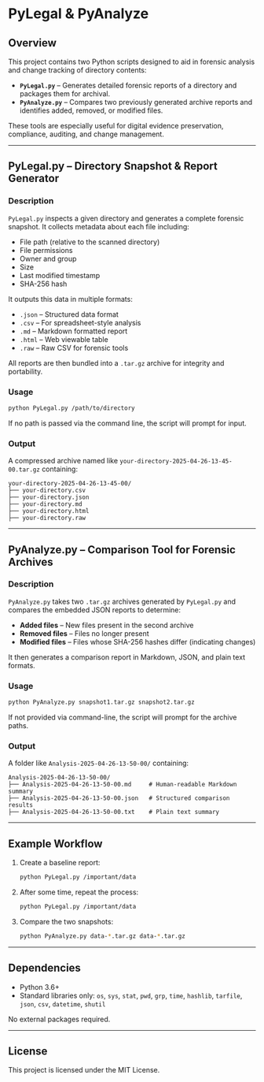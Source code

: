 # PyLegal & PyAnalyze

## Overview

This project contains two Python scripts designed to aid in forensic analysis and change tracking of directory contents:

- **`PyLegal.py`** – Generates detailed forensic reports of a directory and packages them for archival.
- **`PyAnalyze.py`** – Compares two previously generated archive reports and identifies added, removed, or modified files.

These tools are especially useful for digital evidence preservation, compliance, auditing, and change management.

---

## PyLegal.py – Directory Snapshot & Report Generator

### Description

`PyLegal.py` inspects a given directory and generates a complete forensic snapshot. It collects metadata about each file including:

- File path (relative to the scanned directory)
- File permissions
- Owner and group
- Size
- Last modified timestamp
- SHA-256 hash

It outputs this data in multiple formats:

- `.json` – Structured data format
- `.csv` – For spreadsheet-style analysis
- `.md` – Markdown formatted report
- `.html` – Web viewable table
- `.raw` – Raw CSV for forensic tools

All reports are then bundled into a `.tar.gz` archive for integrity and portability.

### Usage

```bash
python PyLegal.py /path/to/directory
```

If no path is passed via the command line, the script will prompt for input.

### Output

A compressed archive named like `your-directory-2025-04-26-13-45-00.tar.gz` containing:

```
your-directory-2025-04-26-13-45-00/
├── your-directory.csv
├── your-directory.json
├── your-directory.md
├── your-directory.html
├── your-directory.raw
```

---




## PyAnalyze.py – Comparison Tool for Forensic Archives

### Description

`PyAnalyze.py` takes two `.tar.gz` archives generated by `PyLegal.py` and compares the embedded JSON reports to determine:

- **Added files** – New files present in the second archive
- **Removed files** – Files no longer present
- **Modified files** – Files whose SHA-256 hashes differ (indicating changes)

It then generates a comparison report in Markdown, JSON, and plain text formats.

### Usage

```bash
python PyAnalyze.py snapshot1.tar.gz snapshot2.tar.gz
```

If not provided via command-line, the script will prompt for the archive paths.

### Output

A folder like `Analysis-2025-04-26-13-50-00/` containing:

```
Analysis-2025-04-26-13-50-00/
├── Analysis-2025-04-26-13-50-00.md     # Human-readable Markdown summary
├── Analysis-2025-04-26-13-50-00.json   # Structured comparison results
├── Analysis-2025-04-26-13-50-00.txt    # Plain text summary
```

---

## Example Workflow

1. Create a baseline report:

   ```bash
   python PyLegal.py /important/data
   ```

2. After some time, repeat the process:

   ```bash
   python PyLegal.py /important/data
   ```

3. Compare the two snapshots:

   ```bash
   python PyAnalyze.py data-*.tar.gz data-*.tar.gz
   ```

---

## Dependencies

- Python 3.6+
- Standard libraries only: `os`, `sys`, `stat`, `pwd`, `grp`, `time`, `hashlib`, `tarfile`, `json`, `csv`, `datetime`, `shutil`

No external packages required.

---

## License

This project is licensed under the MIT License.

